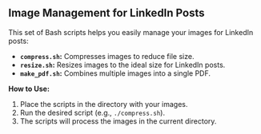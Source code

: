 ## Image Management for LinkedIn Posts

This set of Bash scripts helps you easily manage your images for LinkedIn posts:

- **`compress.sh`:** Compresses images to reduce file size.
- **`resize.sh`:** Resizes images to the ideal size for LinkedIn posts.
- **`make_pdf.sh`:**  Combines multiple images into a single PDF.

**How to Use:**

1. Place the scripts in the directory with your images.
2. Run the desired script (e.g., `./compress.sh`).
3. The scripts will process the images in the current directory.